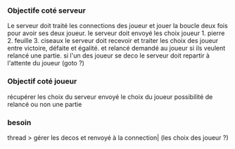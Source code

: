 ### Objectife coté serveur  
Le serveur doit traité les connections des joueur et jouer la boucle deux fois pour avoir ses deux joueur.
le serveur doit envoyé les choix joueur 1. pierre 2. feuille 3. ciseaux
le serveur doit recevoir et traiter les choix des joueur entre victoire, défaite et égalité.
et relancé demandé au joueur si ils veulent relancé une partie.
si l'un des joueur se deco le serveur doit repartir à l'attente du joueur (goto ?)


### Objectif coté joueur
 
 récupérer les choix du serveur
 envoyé le choix du joueur
 possibilité de relancé ou non une partie 



### besoin

thread > gérer les decos et renvoyé à la connection| (les choix des joueur ?)
